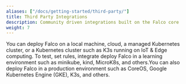 ```yaml
---
aliases: ["/docs/getting-started/third-party/"]
title: Third Party Integrations
description: Community driven integrations built on the Falco core
weight: 7
---
```


You can deploy Falco on a local machine, cloud, a managed Kubernetes cluster, or a Kubernetes cluster such as K3s running on IoT & Edge computing. To test, set rules, integrate deploy Falco in a learning environment such as minikube, kind, MicroK8s, and others.You can also deploy Falco in a production environment such as CoreOS, Google Kubernetes Engine (GKE), K3s, and others.